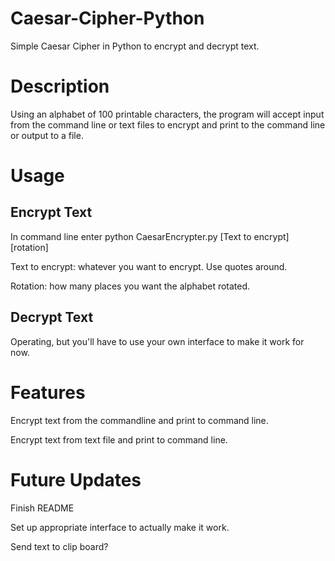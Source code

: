 # Caesar-Cipher-Python
Simple Caesar Cipher in Python to encrypt and decrypt text.

# Description
Using an alphabet of 100 printable characters, the program will accept input from the command line or text files to encrypt and print to the command line or output to a file.

# Usage
## Encrypt Text
In command line enter python CaesarEncrypter.py \[Text to encrypt] \[rotation]

Text to encrypt: whatever you want to encrypt. Use quotes around.

Rotation: how many places you want the alphabet rotated.

## Decrypt Text
Operating, but you'll have to use your own interface to make it work for now.

# Features
Encrypt text from the commandline and print to command line.

Encrypt text from text file and print to command line.

# Future Updates
Finish README

Set up appropriate interface to actually make it work.

Send text to clip board?
